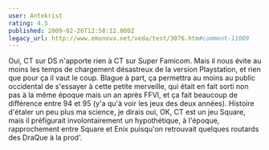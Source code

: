 ```yaml
---
user: Antekrist
rating: 4.5
published: 2009-02-26T12:58:12.000Z
legacy_url: http://www.emunova.net/veda/test/3076.htm#comment-11009
---
```

Oui, CT sur DS n'apporte rien à CT sur Super Famicom. Mais il nous évite au moins les temps de chargement désastreux de la version Playstation, et rien que pour ça il vaut le coup. Blague à part, ça permettra au moins au public occidental de s'essayer à cette petite merveille, qui était en fait sorti non pas à la même époque mais un an après FFVI, et ça fait beaucoup de différence entre 94 et 95 (y'a qu'à voir les jeux des deux années).
Histoire d'étaler un peu plus ma science, je dirais oui, OK, CT est un jeu Square, mais il préfigurait involontairement un hypothétique, à l'époque, rapprochement entre Square et Enix puisqu'on retrouvait quelques routards des DraQue à la prod'.